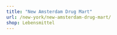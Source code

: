 ```yaml
---
title: "New Amsterdam Drug Mart"
url: /new-york/new-amsterdam-drug-mart/
shop: Lebensmittel
---
```

